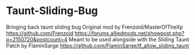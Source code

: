 # Taunt-Sliding-Bug
Bringing back taunt sliding bug
Original mod by Frenzoid/MasterOfTheXp
https://github.com/Frenzoid
https://forums.alliedmods.net/showpost.php?p=2150720&postcount=4
Meant to be used alongside with the Sliding Taunt Patch by FlaminSarge
https://github.com/FlaminSarge/tf_allow_sliding_taunt